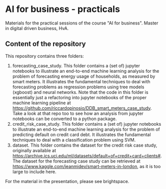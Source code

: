# AI for business - practicals
Materials for the practical sessions of the course "AI for business". Master in digital driven business, HvA.

## Content of the repository

This repository contains three folders:

1. forecasting_case_study.  This folder contains a (set of) jupyter notebooks to illustrate an end-to-end machine learning analysis for the problem of forecasting energy usage of households, as measured by smart meters. It illustrates the fundamental techniques to deal with forecasting problems as regression problems using tree models (xgboost) and neural networks. Note that the code in this folder is essentially just a refactoring into jupyter notebooks of the proper machine learning pipeline at https://github.com/riccardopinosio/DDB_smart_meters_case_study. Take a look at that repo too to see how an analysis from jupyter notebooks can be converted to a python package.
2. credit_risk_case_study. This folder contains a (set of) jupyter notebooks to illustrate an end-to-end machine learning analysis for the problem of predicting default on credit card debt. It illustrates the fundamental techniques to deal with a classification problem using SVM.
3. dataset. This folder contains the dataset for the credit risk case study, originally available at https://archive.ics.uci.edu/ml/datasets/default+of+credit+card+clients#. The dataset for the forecasting case study can be retrieved at https://www.kaggle.com/jeanmidev/smart-meters-in-london, as it is too large to include here.

For the material in the presentation, please see brightspace.